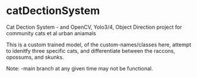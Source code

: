 # catDectionSystem
Cat Dection System -  and OpenCV, Yolo3/4, Object Direction project for community cats et al urban aniamals

This is a custom trained model, of the custom-names/classes here, attempt to idenitfy three
specific cats, and differentiate between the raccons, opossums, and skunks.

Note: -main branch at any given time may not be functional.
